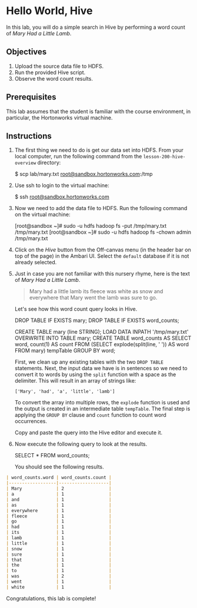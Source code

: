 # Hello World, Hive

In this lab, you will do a simple search in Hive by performing a word count of _Mary Had a Little Lamb_.

## Objectives

1.  Upload the source data file to HDFS.
2.  Run the provided Hive script.
3.  Observe the word count results.

## Prerequisites

This lab assumes that the student is familiar with the course environment, in particular, the Hortonworks virtual machine.

## Instructions

1.  The first thing we need to do is get our data set into HDFS. From your local computer, run the following command from the `lesson-200-hive-overview` directory:
    
    $ scp lab/mary.txt root@sandbox.hortonworks.com:/tmp
    
2.  Use ssh to login to the virtual machine:
    
    $ ssh root@sandbox.hortonworks.com
    
3.  Now we need to add the data file to HDFS. Run the following command on the virtual machine:
    
    [root@sandbox ~]# sudo -u hdfs hadoop fs -put /tmp/mary.txt /tmp/mary.txt
    [root@sandbox ~]# sudo -u hdfs hadoop fs -chown admin /tmp/mary.txt
    
4.  Click on the _Hive_ button from the Off-canvas menu (in the header bar on top of the page) in the Ambari UI. Select the `default` database if it is not already selected.
5.  Just in case you are not familiar with this nursery rhyme, here is the text of _Mary Had a Little Lamb_.
    
    > Mary had a little lamb its fleece was white as snow and everywhere that Mary went the lamb was sure to go.
    
    Let's see how this word count query looks in Hive.
    
    DROP TABLE IF EXISTS mary;
    DROP TABLE IF EXISTS word_counts;
    
    CREATE TABLE mary (line STRING);
    LOAD DATA INPATH '/tmp/mary.txt' OVERWRITE INTO TABLE mary;
    CREATE TABLE word_counts AS
      SELECT word, count(1) AS count FROM
        (SELECT explode(split(line, ' ')) AS word FROM mary) tempTable
        GROUP BY word;
    
    First, we clean up any existing tables with the two `DROP TABLE` statements. Next, the input data we have is in sentences so we need to convert it to words by using the `split` function with a space as the delimiter. This will result in an array of strings like:
    
    ```
    ['Mary', 'had', 'a', 'little', 'lamb']
    
    ```
    
    To convert the array into multiple rows, the `explode` function is used and the output is created in an intermediate table `tempTable`. The final step is applying the `GROUP BY` clause and `count` function to count word occurrences.
    
    Copy and paste the query into the Hive editor and execute it.
    
6.  Now execute the following query to look at the results.
    
    SELECT * FROM word_counts;
    
    You should see the following results.
    
```markdown
| word_counts.word | word_counts.count |
|------------------|-------------------|
| Mary             | 2                 |
| a                | 1                 |
| and              | 1                 |
| as               | 1                 |
| everywhere       | 1                 |
| fleece           | 1                 |
| go               | 1                 |
| had              | 1                 |
| its              | 1                 |
| lamb             | 1                 |
| little           | 1                 |
| snow             | 1                 |
| sure             | 1                 |
| that             | 1                 |
| the              | 1                 |
| to               | 1                 |
| was              | 2                 |
| went             | 1                 |
| white            | 1                 |
```
    

Congratulations, this lab is complete!
